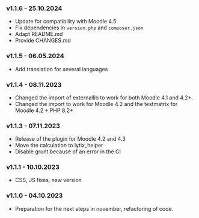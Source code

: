 ### v1.1.6 - 25.10.2024
- Update for compatibility with Moodle 4.5
- Fix dependencies in `version.php` and `composer.json`
- Adapt README.md
- Provide CHANGES.md

### v1.1.5 - 06.05.2024
- Add translation for several languages

### v1.1.4 - 08.11.2023
- Changed the import of externallib to work for both Moodle 4.1 and 4.2+.
- Changed the import to work for Moodle 4.2 and the testmatrix for Moodle 4.2 + PHP 8.2+

### v1.1.3 - 07.11.2023
- Release of the plugin for Moodle 4.2 and 4.3
- Move the calculation to lytix_helper
- Disable grunt because of an error in the CI

### v1.1.1 - 10.10.2023
- CSS, JS fixes, new version

### v1.1.0 - 04.10.2023
- Preparation for the next steps in november, refactoring of code.
